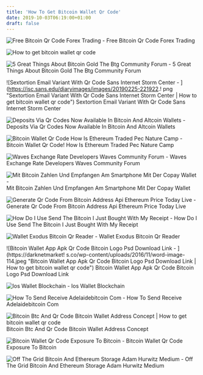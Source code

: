 ```yaml
---
title: 'How To Get Bitcoin Wallet Qr Code'
date: 2019-10-03T06:19:00+01:00
draft: false
---
```


![Free Bitcoin Qr Code Forex Trading - ](http://tobitcoin.ca/wp-content/uploads/2015/11/tobitcoin2.jpg "Free Bitcoin Qr Code Forex Trading | How to get bitcoin wallet qr code") Free Bitcoin Qr Code Forex Trading

![How to get bitcoin wallet qr code](https://localcoinatm.com/wp-content/uploads/2017/05/Fund-Account-QR-Code.png "How to get bitcoin wallet qr code") 

![5 Great Things About Bitcoin Gold The Btg Community Forum - ](https://forum.bitcoingold.org/uploads/default/original/1X/ed44d92162b187e00acff98ac7849ef35df73a4e.JPG "5 Great Things About Bitcoin Gold The Btg Community Forum | How to get bitcoin wallet qr code") 5 Great Things About Bitcoin Gold The Btg Community Forum

![Sextortion Email Variant With Qr Code Sans Internet Storm Center - ](https://isc.sans.edu/diaryimages/images/20190225-221922.!   png "Sextortion Email Variant With Qr Code Sans Internet Storm Center | How to get bitcoin wallet qr code") Sextortion Email Variant With Qr Code Sans Internet Storm Center

![Deposits Via Qr Codes Now Available In Bitcoin And Altcoin Wallets - ](https://www.dashed-slug.net/wp-content/uploads/2017/05/wallets-qr.png "Deposits Via Qr Codes Now Available In Bitcoin And Altcoin Wallets | How to get bitcoin wallet qr code") Deposits Via Qr Codes Now Available In Bitcoin And Altcoin Wallets

![Bitcoin Wallet Qr Code How Is Ethereum Traded Pec Nature Camp - ](https://www.cryptocompare.com/media/351241/mew3.png "Bitcoin Wallet Qr Code How Is Ethereum Traded Pec Nature Camp | How to get bitcoin wallet qr code") Bitcoin Wallet Qr Code! How Is Ethereum Traded Pec Nature Camp

![Waves Exchange Rate Developers Waves Community Forum - ](https://forum.wavesplatform.com/uploads/default/original/1X/270166c364bda29c361c434c0c8397d1abba5ef5.JPG "Waves Exchange Rate Developers Waves Community Forum | How to get bitcoin wallet qr code") Waves Exchange Rate Developers Waves Community Forum

![Mit Bitcoin Zahlen Und Empfangen Am Smartphone Mit Der Copay Wallet - ](https://anitaposch.com/wp-content/uploads/2018/01/BTC-QR-Code.png "Mit Bitcoin Zahlen Und Empfangen Am Smartphone Mit Der Copay Wallet | How to get bitcoin wallet qr code") Mit Bitcoin Zahlen Und Empfangen Am Smartphone Mit Der Copay Wallet

![Generate Qr Code From Bitcoin Address Api Ethereum Price Today Live - ](https://support.coinbase.com/customer/portal/attachments/567071 "Generate Qr Code From Bitcoi!   n Address Api Ethereum Price Today Live | How to get bitcoin wallet qr code") Generate Qr Code From Bitcoin Address Api Ethereum Price Today Live

![How Do I Use Send The Bitcoin I Just Bought With My Receipt - ](https://s3.amazonaws.com/cdn.freshdesk.com/data/helpdesk/attachments/production/6021981646/original/Paper%20Wallet%20Receipt.png?1462387858 "How Do I Use Send The Bitcoin I Just Bought With My Receipt | How to get bitcoin wallet qr code") How Do I Use Send The Bitcoin I Just Bought With My Receipt

![Wallet Exodus Bitcoin Qr Reader - ](https://d33v4339jhl8k0.cloudfront.net/docs/assets/59907929042863033a1bf144/images/5c7dd1ee2c7d3a0cb9323893/file-IkFEl6k3PR.png "Wallet Exodus Bitcoin Qr Reader | How to get bitcoin wallet qr code") Wallet Exodus Bitcoin Qr Reader

![Bitcoin Wallet App Apk Qr Code Bitcoin Logo Psd Download Link - ](https://darknetmarket!   s.co/wp-content/uploads/2016/11/word-image-114.jpeg "Bitcoin Wallet App Apk Qr Code Bitcoin Logo Psd Download Link | How to get bitcoin wallet qr code") Bitcoin Wallet App Apk Qr Code Bitcoin Logo Psd Download Link

![Ios Wallet Blockchain - ](https://www.blockchain.com/static/img/wallet/app/sendreceive.png "Ios Wallet Blockchain | How to get bitcoin wallet qr code") Ios Wallet Blockchain

![How To Send Receive Adelaidebitcoin Com - ](http://adelaidebitcoin.com/wp-content/uploads/2017/09/Screen-Shot-2017-09-11-at-10.13.40-pm.png "How To Send Receive Adelaidebitcoin Com | How to get bitcoin wallet qr code") How To Send Receive Adelaidebitcoin Com

![](https://t3.ftcdn.net/jpg/02/61/46/60/500_F_261466099_A3USAqDVeaIJSffS6xEKXayO0722pBKq.jpg "Bitcoin Btc And Qr Code Bitcoin Wallet Address Concept | How to get bitcoin wallet qr code") Bitcoin Btc And Qr Code Bitcoin Wallet Address Concept

![Bitcoin Wallet Qr Code Exposure To Bitcoin - ](https://qph.fs.quoracdn.net/main-qimg-32cf4037c2d99154fafca1f800712a86.webp "Bitcoin Wallet Qr Code Exposure To Bitcoin | How to get bitcoin wallet qr code") Bitcoin Wallet Qr Code Exposure To Bitcoin

![Off The Grid Bitcoin And Ethereum Storage Adam Hurwitz Medium - ](https://miro.medium.com/max/1306/1*eb_wQAlVL-ouVCYscc4sCg.png "Off The Grid Bitcoin And Ethereum Storage Adam Hurwitz Medium | How to get bitcoin wallet qr code") Off The Grid Bitcoin And Ethereum Storage Adam Hurwitz Medium